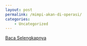 ```yaml
---
layout: post
permalink: /mimpi-akan-di-operasi/
categories:
    - Uncategorized
---
```


[Baca Selengkapnya](/05)